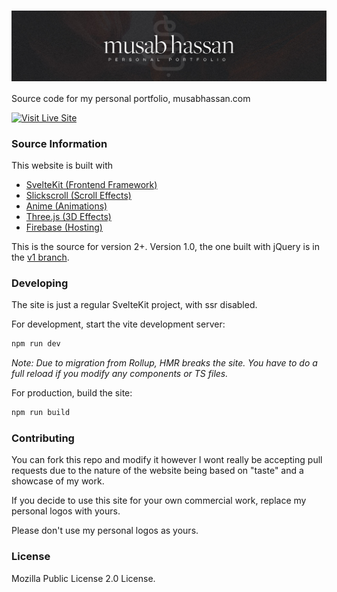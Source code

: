 # <img src="banner.jpg" align="center" alt="banner"/>

Source code for my personal portfolio, musabhassan.com

[![Visit Live Site](https://img.shields.io/badge/Visit%20Live%20Site-222224?style=for-the-badge)](https://musabhassan.com)

### Source Information

This website is built with

- [SvelteKit (Frontend Framework)](https://kit.svelte.dev/)
- [Slickscroll (Scroll Effects)](https://github.com/Musab-Hassan/slickscrolljs)
- [Anime (Animations)](https://github.com/juliangarnier/anime)
- [Three.js (3D Effects)](https://github.com/mrdoob/three.js/)
- [Firebase (Hosting)](https://firebase.google.com/docs/hosting)

This is the source for version 2+. Version 1.0, the one built with jQuery is in the [v1 branch](https://github.com/Musab-Hassan/musabhassan.com/tree/v1).

### Developing

The site is just a regular SvelteKit project, with ssr disabled.

For development, start the vite development server:

```bash
npm run dev
```

*Note: Due to migration from Rollup, HMR breaks the site. You have to do a full reload if you modify any components or TS files.*

For production, build the site:

```bash
npm run build
```

### Contributing

You can fork this repo and modify it however I wont really be accepting pull requests due to the nature of the website being based on "taste" and a showcase of my work.

If you decide to use this site for your own commercial work, replace my personal logos with yours.

Please don't use my personal logos as yours.

### License

Mozilla Public License 2.0 License.
